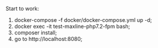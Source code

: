Start to work:

1. docker-compose -f docker/docker-compose.yml up -d;
2. docker exec -it test-maxline-php7.2-fpm bash;
3. composer install;
4. go to http://localhost:8080;